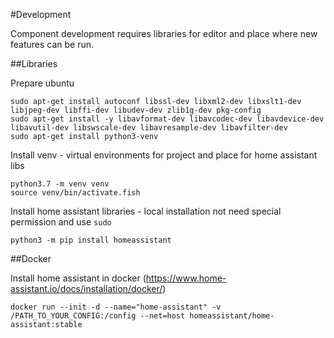 #Development

Component development requires libraries for editor and place where new features can be run.

##Libraries

Prepare ubuntu

    sudo apt-get install autoconf libssl-dev libxml2-dev libxslt1-dev libjpeg-dev libffi-dev libudev-dev zlib1g-dev pkg-config
    sudo apt-get install -y libavformat-dev libavcodec-dev libavdevice-dev libavutil-dev libswscale-dev libavresample-dev libavfilter-dev
    sudo apt-get install python3-venv

Install venv - virtual environments for project and place for home assistant libs

    python3.7 -m venv venv
    source venv/bin/activate.fish

Install home assistant libraries - local installation not need special permission and use `sudo`

    python3 -m pip install homeassistant
    
    
##Docker
    
Install home assistant in docker (https://www.home-assistant.io/docs/installation/docker/)

    docker run --init -d --name="home-assistant" -v /PATH_TO_YOUR_CONFIG:/config --net=host homeassistant/home-assistant:stable



